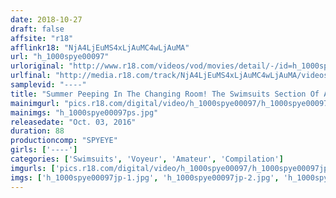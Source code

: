 ```yaml
---
date: 2018-10-27
draft: false
affsite: "r18"
afflinkr18: "NjA4LjEuMS4xLjAuMC4wLjAuMA"
url: "h_1000spye00097"
urloriginal: "http://www.r18.com/videos/vod/movies/detail/-/id=h_1000spye00097"
urlfinal: "http://media.r18.com/track/NjA4LjEuMS4xLjAuMC4wLjAuMA/videos/vod/movies/detail/-/id=h_1000spye00097"
samplevid: "----"
title: "Summer Peeping In The Changing Room! The Swimsuits Section Of A Select Shop"
mainimgurl: "pics.r18.com/digital/video/h_1000spye00097/h_1000spye00097ps.jpg"
mainimgs: "h_1000spye00097ps.jpg"
releasedate: "Oct. 03, 2016"
duration: 88
productioncomp: "SPYEYE"
girls: ['----']
categories: ['Swimsuits', 'Voyeur', 'Amateur', 'Compilation']
imgurls: ['pics.r18.com/digital/video/h_1000spye00097/h_1000spye00097jp-1.jpg', 'pics.r18.com/digital/video/h_1000spye00097/h_1000spye00097jp-2.jpg', 'pics.r18.com/digital/video/h_1000spye00097/h_1000spye00097jp-3.jpg', 'pics.r18.com/digital/video/h_1000spye00097/h_1000spye00097jp-4.jpg', 'pics.r18.com/digital/video/h_1000spye00097/h_1000spye00097jp-5.jpg', 'pics.r18.com/digital/video/h_1000spye00097/h_1000spye00097jp-6.jpg', 'pics.r18.com/digital/video/h_1000spye00097/h_1000spye00097jp-7.jpg', 'pics.r18.com/digital/video/h_1000spye00097/h_1000spye00097jp-8.jpg', 'pics.r18.com/digital/video/h_1000spye00097/h_1000spye00097jp-9.jpg', 'pics.r18.com/digital/video/h_1000spye00097/h_1000spye00097jp-10.jpg', 'pics.r18.com/digital/video/h_1000spye00097/h_1000spye00097jp-11.jpg', 'pics.r18.com/digital/video/h_1000spye00097/h_1000spye00097jp-12.jpg', 'pics.r18.com/digital/video/h_1000spye00097/h_1000spye00097jp-13.jpg', 'pics.r18.com/digital/video/h_1000spye00097/h_1000spye00097jp-14.jpg', 'pics.r18.com/digital/video/h_1000spye00097/h_1000spye00097jp-15.jpg', 'pics.r18.com/digital/video/h_1000spye00097/h_1000spye00097jp-16.jpg', 'pics.r18.com/digital/video/h_1000spye00097/h_1000spye00097jp-17.jpg', 'pics.r18.com/digital/video/h_1000spye00097/h_1000spye00097jp-18.jpg', 'pics.r18.com/digital/video/h_1000spye00097/h_1000spye00097jp-19.jpg', 'pics.r18.com/digital/video/h_1000spye00097/h_1000spye00097jp-20.jpg']
imgs: ['h_1000spye00097jp-1.jpg', 'h_1000spye00097jp-2.jpg', 'h_1000spye00097jp-3.jpg', 'h_1000spye00097jp-4.jpg', 'h_1000spye00097jp-5.jpg', 'h_1000spye00097jp-6.jpg', 'h_1000spye00097jp-7.jpg', 'h_1000spye00097jp-8.jpg', 'h_1000spye00097jp-9.jpg', 'h_1000spye00097jp-10.jpg', 'h_1000spye00097jp-11.jpg', 'h_1000spye00097jp-12.jpg', 'h_1000spye00097jp-13.jpg', 'h_1000spye00097jp-14.jpg', 'h_1000spye00097jp-15.jpg', 'h_1000spye00097jp-16.jpg', 'h_1000spye00097jp-17.jpg', 'h_1000spye00097jp-18.jpg', 'h_1000spye00097jp-19.jpg', 'h_1000spye00097jp-20.jpg']
---
```

